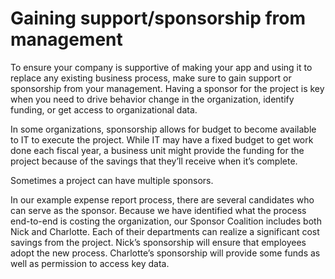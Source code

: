 Gaining support/sponsorship from management
===========================================

To ensure your company is supportive of making your app and using it to replace
any existing business process, make sure to gain support or sponsorship from
your management. Having a sponsor for the project is key when you need to drive
behavior change in the organization, identify funding, or get access to
organizational data.

In some organizations, sponsorship allows for budget to become available to IT
to execute the project. While IT may have a fixed budget to get work done each
fiscal year, a business unit might provide the funding for the project because
of the savings that they’ll receive when it’s complete.

Sometimes a project can have multiple sponsors.

In our example expense report process, there are several candidates who can
serve as the sponsor. Because we have identified what the process end-to-end is
costing the organization, our Sponsor Coalition includes both Nick and
Charlotte. Each of their departments can realize a significant cost savings from
the project. Nick’s sponsorship will ensure that employees adopt the new
process. Charlotte’s sponsorship will provide some funds as well as permission
to access key data.
